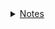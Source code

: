 <div id="content_tree"><details><summary><a href="https://github.com/hzwdachui/Notes/tree/master/.">Notes</a></summary><blockquote id="https://github.com/hzwdachui/Notes/tree/master/."><details><summary><a href="https://github.com/hzwdachui/Notes/tree/master/C">C</a></summary><blockquote id="https://github.com/hzwdachui/Notes/tree/master/C"><p id="https://github.com/hzwdachui/Notes/blob/master/C/C_notes.md"><a href="https://github.com/hzwdachui/Notes/blob/master/C/C_notes.md">C_notes.md</a></p><p id="https://github.com/hzwdachui/Notes/blob/master/C/gdb.md"><a href="https://github.com/hzwdachui/Notes/blob/master/C/gdb.md">gdb.md</a></p><p id="https://github.com/hzwdachui/Notes/blob/master/C/Makefile.md"><a href="https://github.com/hzwdachui/Notes/blob/master/C/Makefile.md">Makefile.md</a></p><p id="https://github.com/hzwdachui/Notes/blob/master/C/valgrind.md"><a href="https://github.com/hzwdachui/Notes/blob/master/C/valgrind.md">valgrind.md</a></p></blockquote></details><p id="https://github.com/hzwdachui/Notes/blob/master/cheatsheet.py"><a href="https://github.com/hzwdachui/Notes/blob/master/cheatsheet.py">cheatsheet.py</a></p><details><summary><a href="https://github.com/hzwdachui/Notes/tree/master/Docker">Docker</a></summary><blockquote id="https://github.com/hzwdachui/Notes/tree/master/Docker"><p id="https://github.com/hzwdachui/Notes/blob/master/Docker/Docker-compose%20部署Flask+celery+MySQL+redis.md"><a href="https://github.com/hzwdachui/Notes/blob/master/Docker/Docker-compose%20部署Flask+celery+MySQL+redis.md">Docker-compose 部署Flask+celery+MySQL+redis.md</a></p><p id="https://github.com/hzwdachui/Notes/blob/master/Docker/Docker.md"><a href="https://github.com/hzwdachui/Notes/blob/master/Docker/Docker.md">Docker.md</a></p><p id="https://github.com/hzwdachui/Notes/blob/master/Docker/docker镜像减小一次经历.md"><a href="https://github.com/hzwdachui/Notes/blob/master/Docker/docker镜像减小一次经历.md">docker镜像减小一次经历.md</a></p></blockquote></details><p id="https://github.com/hzwdachui/Notes/blob/master/generate_content.py"><a href="https://github.com/hzwdachui/Notes/blob/master/generate_content.py">generate_content.py</a></p><p id="https://github.com/hzwdachui/Notes/blob/master/generate_content2.py"><a href="https://github.com/hzwdachui/Notes/blob/master/generate_content2.py">generate_content2.py</a></p><p id="https://github.com/hzwdachui/Notes/blob/master/generate_content3.py"><a href="https://github.com/hzwdachui/Notes/blob/master/generate_content3.py">generate_content3.py</a></p><details><summary><a href="https://github.com/hzwdachui/Notes/tree/master/Java笔记">Java笔记</a></summary><blockquote id="https://github.com/hzwdachui/Notes/tree/master/Java笔记"><p id="https://github.com/hzwdachui/Notes/blob/master/Java笔记/Java%20Concurrency.md"><a href="https://github.com/hzwdachui/Notes/blob/master/Java笔记/Java%20Concurrency.md">Java Concurrency.md</a></p><details><summary><a href="https://github.com/hzwdachui/Notes/tree/master/Java笔记/Java后端面试">Java后端面试</a></summary><blockquote id="https://github.com/hzwdachui/Notes/tree/master/Java笔记/Java后端面试"><p id="https://github.com/hzwdachui/Notes/blob/master/Java笔记/Java后端面试/Android基础.md"><a href="https://github.com/hzwdachui/Notes/blob/master/Java笔记/Java后端面试/Android基础.md">Android基础.md</a></p><p id="https://github.com/hzwdachui/Notes/blob/master/Java笔记/Java后端面试/HashTable.md"><a href="https://github.com/hzwdachui/Notes/blob/master/Java笔记/Java后端面试/HashTable.md">HashTable.md</a></p><p id="https://github.com/hzwdachui/Notes/blob/master/Java笔记/Java后端面试/Java多线程和并发.md"><a href="https://github.com/hzwdachui/Notes/blob/master/Java笔记/Java后端面试/Java多线程和并发.md">Java多线程和并发.md</a></p><p id="https://github.com/hzwdachui/Notes/blob/master/Java笔记/Java后端面试/JVM.md"><a href="https://github.com/hzwdachui/Notes/blob/master/Java笔记/Java后端面试/JVM.md">JVM.md</a></p><p id="https://github.com/hzwdachui/Notes/blob/master/Java笔记/Java后端面试/OO.md"><a href="https://github.com/hzwdachui/Notes/blob/master/Java笔记/Java后端面试/OO.md">OO.md</a></p><p id="https://github.com/hzwdachui/Notes/blob/master/Java笔记/Java后端面试/README.md"><a href="https://github.com/hzwdachui/Notes/blob/master/Java笔记/Java后端面试/README.md">README.md</a></p><p id="https://github.com/hzwdachui/Notes/blob/master/Java笔记/Java后端面试/Spring.md"><a href="https://github.com/hzwdachui/Notes/blob/master/Java笔记/Java后端面试/Spring.md">Spring.md</a></p><p id="https://github.com/hzwdachui/Notes/blob/master/Java笔记/Java后端面试/数据库基础.md"><a href="https://github.com/hzwdachui/Notes/blob/master/Java笔记/Java后端面试/数据库基础.md">数据库基础.md</a></p><p id="https://github.com/hzwdachui/Notes/blob/master/Java笔记/Java后端面试/算法.md"><a href="https://github.com/hzwdachui/Notes/blob/master/Java笔记/Java后端面试/算法.md">算法.md</a></p><p id="https://github.com/hzwdachui/Notes/blob/master/Java笔记/Java后端面试/计算机网络.md"><a href="https://github.com/hzwdachui/Notes/blob/master/Java笔记/Java后端面试/计算机网络.md">计算机网络.md</a></p><p id="https://github.com/hzwdachui/Notes/blob/master/Java笔记/Java后端面试/计算机网络OSI七层模型.jpg"><a href="https://github.com/hzwdachui/Notes/blob/master/Java笔记/Java后端面试/计算机网络OSI七层模型.jpg">计算机网络OSI七层模型.jpg</a></p><p id="https://github.com/hzwdachui/Notes/blob/master/Java笔记/Java后端面试/进程线程通信.md"><a href="https://github.com/hzwdachui/Notes/blob/master/Java笔记/Java后端面试/进程线程通信.md">进程线程通信.md</a></p></blockquote></details><details><summary><a href="https://github.com/hzwdachui/Notes/tree/master/Java笔记/Java并发编程的艺术">Java并发编程的艺术</a></summary><blockquote id="https://github.com/hzwdachui/Notes/tree/master/Java笔记/Java并发编程的艺术"><p id="https://github.com/hzwdachui/Notes/blob/master/Java笔记/Java并发编程的艺术/Java并发编程的艺术-13个原子操作类.md"><a href="https://github.com/hzwdachui/Notes/blob/master/Java笔记/Java并发编程的艺术/Java并发编程的艺术-13个原子操作类.md">Java并发编程的艺术-13个原子操作类.md</a></p><p id="https://github.com/hzwdachui/Notes/blob/master/Java笔记/Java并发编程的艺术/Java并发编程的艺术-Executor框架.md"><a href="https://github.com/hzwdachui/Notes/blob/master/Java笔记/Java并发编程的艺术/Java并发编程的艺术-Executor框架.md">Java并发编程的艺术-Executor框架.md</a></p><p id="https://github.com/hzwdachui/Notes/blob/master/Java笔记/Java并发编程的艺术/Java并发编程的艺术-Java中的并发工具类.md"><a href="https://github.com/hzwdachui/Notes/blob/master/Java笔记/Java并发编程的艺术/Java并发编程的艺术-Java中的并发工具类.md">Java并发编程的艺术-Java中的并发工具类.md</a></p><p id="https://github.com/hzwdachui/Notes/blob/master/Java笔记/Java并发编程的艺术/Java并发编程的艺术-Java中的线程池.md"><a href="https://github.com/hzwdachui/Notes/blob/master/Java笔记/Java并发编程的艺术/Java并发编程的艺术-Java中的线程池.md">Java并发编程的艺术-Java中的线程池.md</a></p><p id="https://github.com/hzwdachui/Notes/blob/master/Java笔记/Java并发编程的艺术/Java并发编程的艺术-Java中的锁.md"><a href="https://github.com/hzwdachui/Notes/blob/master/Java笔记/Java并发编程的艺术/Java并发编程的艺术-Java中的锁.md">Java并发编程的艺术-Java中的锁.md</a></p><p id="https://github.com/hzwdachui/Notes/blob/master/Java笔记/Java并发编程的艺术/Java并发编程的艺术-Java内存模型.md"><a href="https://github.com/hzwdachui/Notes/blob/master/Java笔记/Java并发编程的艺术/Java并发编程的艺术-Java内存模型.md">Java并发编程的艺术-Java内存模型.md</a></p><p id="https://github.com/hzwdachui/Notes/blob/master/Java笔记/Java并发编程的艺术/Java并发编程的艺术-Java并发容器和框架.md"><a href="https://github.com/hzwdachui/Notes/blob/master/Java笔记/Java并发编程的艺术/Java并发编程的艺术-Java并发容器和框架.md">Java并发编程的艺术-Java并发容器和框架.md</a></p><p id="https://github.com/hzwdachui/Notes/blob/master/Java笔记/Java并发编程的艺术/Java并发编程的艺术-Java并发机制的底层实现原理.md"><a href="https://github.com/hzwdachui/Notes/blob/master/Java笔记/Java并发编程的艺术/Java并发编程的艺术-Java并发机制的底层实现原理.md">Java并发编程的艺术-Java并发机制的底层实现原理.md</a></p><p id="https://github.com/hzwdachui/Notes/blob/master/Java笔记/Java并发编程的艺术/Java并发编程的艺术-并发编程的挑战.md"><a href="https://github.com/hzwdachui/Notes/blob/master/Java笔记/Java并发编程的艺术/Java并发编程的艺术-并发编程的挑战.md">Java并发编程的艺术-并发编程的挑战.md</a></p></blockquote></details><p id="https://github.com/hzwdachui/Notes/blob/master/Java笔记/Java笔记.md"><a href="https://github.com/hzwdachui/Notes/blob/master/Java笔记/Java笔记.md">Java笔记.md</a></p><details><summary><a href="https://github.com/hzwdachui/Notes/tree/master/Java笔记/Spring">Spring</a></summary><blockquote id="https://github.com/hzwdachui/Notes/tree/master/Java笔记/Spring"><p id="https://github.com/hzwdachui/Notes/blob/master/Java笔记/Spring/Spring.md"><a href="https://github.com/hzwdachui/Notes/blob/master/Java笔记/Spring/Spring.md">Spring.md</a></p></blockquote></details><p id="https://github.com/hzwdachui/Notes/blob/master/Java笔记/spring_controller_parameters_variables.md"><a href="https://github.com/hzwdachui/Notes/blob/master/Java笔记/spring_controller_parameters_variables.md">spring_controller_parameters_variables.md</a></p><details><summary><a href="https://github.com/hzwdachui/Notes/tree/master/Java笔记/手动实现SpringMVC">手动实现SpringMVC</a></summary><blockquote id="https://github.com/hzwdachui/Notes/tree/master/Java笔记/手动实现SpringMVC"><p id="https://github.com/hzwdachui/Notes/blob/master/Java笔记/手动实现SpringMVC/SpringMVC原理.md"><a href="https://github.com/hzwdachui/Notes/blob/master/Java笔记/手动实现SpringMVC/SpringMVC原理.md">SpringMVC原理.md</a></p><p id="https://github.com/hzwdachui/Notes/blob/master/Java笔记/手动实现SpringMVC/SpringMVC流程图.png"><a href="https://github.com/hzwdachui/Notes/blob/master/Java笔记/手动实现SpringMVC/SpringMVC流程图.png">SpringMVC流程图.png</a></p></blockquote></details><details><summary><a href="https://github.com/hzwdachui/Notes/tree/master/Java笔记/深入理解Java虚拟机">深入理解Java虚拟机</a></summary><blockquote id="https://github.com/hzwdachui/Notes/tree/master/Java笔记/深入理解Java虚拟机"><p id="https://github.com/hzwdachui/Notes/blob/master/Java笔记/深入理解Java虚拟机/10_前端编译与优化.md"><a href="https://github.com/hzwdachui/Notes/blob/master/Java笔记/深入理解Java虚拟机/10_前端编译与优化.md">10_前端编译与优化.md</a></p><p id="https://github.com/hzwdachui/Notes/blob/master/Java笔记/深入理解Java虚拟机/1_发展.md"><a href="https://github.com/hzwdachui/Notes/blob/master/Java笔记/深入理解Java虚拟机/1_发展.md">1_发展.md</a></p><p id="https://github.com/hzwdachui/Notes/blob/master/Java笔记/深入理解Java虚拟机/2_Java内存区域与内存溢出异常"><a href="https://github.com/hzwdachui/Notes/blob/master/Java笔记/深入理解Java虚拟机/2_Java内存区域与内存溢出异常">2_Java内存区域与内存溢出异常</a></p><p id="https://github.com/hzwdachui/Notes/blob/master/Java笔记/深入理解Java虚拟机/3_垃圾收集器与内存分配策略"><a href="https://github.com/hzwdachui/Notes/blob/master/Java笔记/深入理解Java虚拟机/3_垃圾收集器与内存分配策略">3_垃圾收集器与内存分配策略</a></p><p id="https://github.com/hzwdachui/Notes/blob/master/Java笔记/深入理解Java虚拟机/6_类文件结构.md"><a href="https://github.com/hzwdachui/Notes/blob/master/Java笔记/深入理解Java虚拟机/6_类文件结构.md">6_类文件结构.md</a></p><p id="https://github.com/hzwdachui/Notes/blob/master/Java笔记/深入理解Java虚拟机/7_类加载机制.md"><a href="https://github.com/hzwdachui/Notes/blob/master/Java笔记/深入理解Java虚拟机/7_类加载机制.md">7_类加载机制.md</a></p><p id="https://github.com/hzwdachui/Notes/blob/master/Java笔记/深入理解Java虚拟机/8_字节码执行引擎.md"><a href="https://github.com/hzwdachui/Notes/blob/master/Java笔记/深入理解Java虚拟机/8_字节码执行引擎.md">8_字节码执行引擎.md</a></p><p id="https://github.com/hzwdachui/Notes/blob/master/Java笔记/深入理解Java虚拟机/Java虚拟机运行时数据区.png"><a href="https://github.com/hzwdachui/Notes/blob/master/Java笔记/深入理解Java虚拟机/Java虚拟机运行时数据区.png">Java虚拟机运行时数据区.png</a></p><p id="https://github.com/hzwdachui/Notes/blob/master/Java笔记/深入理解Java虚拟机/注解结构.png"><a href="https://github.com/hzwdachui/Notes/blob/master/Java笔记/深入理解Java虚拟机/注解结构.png">注解结构.png</a></p></blockquote></details></blockquote></details><details><summary><a href="https://github.com/hzwdachui/Notes/tree/master/Mysql">Mysql</a></summary><blockquote id="https://github.com/hzwdachui/Notes/tree/master/Mysql"><p id="https://github.com/hzwdachui/Notes/blob/master/Mysql/MySQL使用笔记.md"><a href="https://github.com/hzwdachui/Notes/blob/master/Mysql/MySQL使用笔记.md">MySQL使用笔记.md</a></p><p id="https://github.com/hzwdachui/Notes/blob/master/Mysql/MySQL数据库.md"><a href="https://github.com/hzwdachui/Notes/blob/master/Mysql/MySQL数据库.md">MySQL数据库.md</a></p><p id="https://github.com/hzwdachui/Notes/blob/master/Mysql/sql面试.md"><a href="https://github.com/hzwdachui/Notes/blob/master/Mysql/sql面试.md">sql面试.md</a></p><p id="https://github.com/hzwdachui/Notes/blob/master/Mysql/删除.png"><a href="https://github.com/hzwdachui/Notes/blob/master/Mysql/删除.png">删除.png</a></p><p id="https://github.com/hzwdachui/Notes/blob/master/Mysql/插入.png"><a href="https://github.com/hzwdachui/Notes/blob/master/Mysql/插入.png">插入.png</a></p><p id="https://github.com/hzwdachui/Notes/blob/master/Mysql/数据库增量任务.md"><a href="https://github.com/hzwdachui/Notes/blob/master/Mysql/数据库增量任务.md">数据库增量任务.md</a></p><p id="https://github.com/hzwdachui/Notes/blob/master/Mysql/数据库查询优化.md"><a href="https://github.com/hzwdachui/Notes/blob/master/Mysql/数据库查询优化.md">数据库查询优化.md</a></p><p id="https://github.com/hzwdachui/Notes/blob/master/Mysql/补充知识点.md"><a href="https://github.com/hzwdachui/Notes/blob/master/Mysql/补充知识点.md">补充知识点.md</a></p></blockquote></details><details><summary><a href="https://github.com/hzwdachui/Notes/tree/master/Nodemcu">Nodemcu</a></summary><blockquote id="https://github.com/hzwdachui/Notes/tree/master/Nodemcu"><p id="https://github.com/hzwdachui/Notes/blob/master/Nodemcu/Keypad.png"><a href="https://github.com/hzwdachui/Notes/blob/master/Nodemcu/Keypad.png">Keypad.png</a></p><p id="https://github.com/hzwdachui/Notes/blob/master/Nodemcu/Keypad_ESP8266_Steckplatine.png"><a href="https://github.com/hzwdachui/Notes/blob/master/Nodemcu/Keypad_ESP8266_Steckplatine.png">Keypad_ESP8266_Steckplatine.png</a></p><p id="https://github.com/hzwdachui/Notes/blob/master/Nodemcu/NodeMCU%20GPIOs.png"><a href="https://github.com/hzwdachui/Notes/blob/master/Nodemcu/NodeMCU%20GPIOs.png">NodeMCU GPIOs.png</a></p><p id="https://github.com/hzwdachui/Notes/blob/master/Nodemcu/Nodemcu%20http%20server.md"><a href="https://github.com/hzwdachui/Notes/blob/master/Nodemcu/Nodemcu%20http%20server.md">Nodemcu http server.md</a></p><p id="https://github.com/hzwdachui/Notes/blob/master/Nodemcu/Nodemcu%20使用Arduino%20IDE运行示例程序.md"><a href="https://github.com/hzwdachui/Notes/blob/master/Nodemcu/Nodemcu%20使用Arduino%20IDE运行示例程序.md">Nodemcu 使用Arduino IDE运行示例程序.md</a></p><p id="https://github.com/hzwdachui/Notes/blob/master/Nodemcu/Nodemcu数字键盘.md"><a href="https://github.com/hzwdachui/Notes/blob/master/Nodemcu/Nodemcu数字键盘.md">Nodemcu数字键盘.md</a></p><p id="https://github.com/hzwdachui/Notes/blob/master/Nodemcu/Nodemcu通讯.md"><a href="https://github.com/hzwdachui/Notes/blob/master/Nodemcu/Nodemcu通讯.md">Nodemcu通讯.md</a></p><p id="https://github.com/hzwdachui/Notes/blob/master/Nodemcu/result.png"><a href="https://github.com/hzwdachui/Notes/blob/master/Nodemcu/result.png">result.png</a></p></blockquote></details><details><summary><a href="https://github.com/hzwdachui/Notes/tree/master/Pyhton笔记">Pyhton笔记</a></summary><blockquote id="https://github.com/hzwdachui/Notes/tree/master/Pyhton笔记"><p id="https://github.com/hzwdachui/Notes/blob/master/Pyhton笔记/json_mysql_python.md"><a href="https://github.com/hzwdachui/Notes/blob/master/Pyhton笔记/json_mysql_python.md">json_mysql_python.md</a></p><details><summary><a href="https://github.com/hzwdachui/Notes/tree/master/Pyhton笔记/Python%20Cookbook">Python Cookbook</a></summary><blockquote id="https://github.com/hzwdachui/Notes/tree/master/Pyhton笔记/Python%20Cookbook"><details><summary><a href="https://github.com/hzwdachui/Notes/tree/master/Pyhton笔记/Python%20Cookbook/Logging">Logging</a></summary><blockquote id="https://github.com/hzwdachui/Notes/tree/master/Pyhton笔记/Python%20Cookbook/Logging"><p id="https://github.com/hzwdachui/Notes/blob/master/Pyhton笔记/Python%20Cookbook/Logging/app.log"><a href="https://github.com/hzwdachui/Notes/blob/master/Pyhton笔记/Python%20Cookbook/Logging/app.log">app.log</a></p><p id="https://github.com/hzwdachui/Notes/blob/master/Pyhton笔记/Python%20Cookbook/Logging/logging_demo.py"><a href="https://github.com/hzwdachui/Notes/blob/master/Pyhton笔记/Python%20Cookbook/Logging/logging_demo.py">logging_demo.py</a></p><p id="https://github.com/hzwdachui/Notes/blob/master/Pyhton笔记/Python%20Cookbook/Logging/README.md"><a href="https://github.com/hzwdachui/Notes/blob/master/Pyhton笔记/Python%20Cookbook/Logging/README.md">README.md</a></p></blockquote></details><details><summary><a href="https://github.com/hzwdachui/Notes/tree/master/Pyhton笔记/Python%20Cookbook/RPC">RPC</a></summary><blockquote id="https://github.com/hzwdachui/Notes/tree/master/Pyhton笔记/Python%20Cookbook/RPC"><p id="https://github.com/hzwdachui/Notes/blob/master/Pyhton笔记/Python%20Cookbook/RPC/README.md"><a href="https://github.com/hzwdachui/Notes/blob/master/Pyhton笔记/Python%20Cookbook/RPC/README.md">README.md</a></p><details><summary><a href="https://github.com/hzwdachui/Notes/tree/master/Pyhton笔记/Python%20Cookbook/RPC/V1_RPC">V1_RPC</a></summary><blockquote id="https://github.com/hzwdachui/Notes/tree/master/Pyhton笔记/Python%20Cookbook/RPC/V1_RPC"><p id="https://github.com/hzwdachui/Notes/blob/master/Pyhton笔记/Python%20Cookbook/RPC/V1_RPC/rpcproxy.py"><a href="https://github.com/hzwdachui/Notes/blob/master/Pyhton笔记/Python%20Cookbook/RPC/V1_RPC/rpcproxy.py">rpcproxy.py</a></p><p id="https://github.com/hzwdachui/Notes/blob/master/Pyhton笔记/Python%20Cookbook/RPC/V1_RPC/rpcserver.py"><a href="https://github.com/hzwdachui/Notes/blob/master/Pyhton笔记/Python%20Cookbook/RPC/V1_RPC/rpcserver.py">rpcserver.py</a></p></blockquote></details><details><summary><a href="https://github.com/hzwdachui/Notes/tree/master/Pyhton笔记/Python%20Cookbook/RPC/V2_RPC_MQ">V2_RPC_MQ</a></summary><blockquote id="https://github.com/hzwdachui/Notes/tree/master/Pyhton笔记/Python%20Cookbook/RPC/V2_RPC_MQ"><p id="https://github.com/hzwdachui/Notes/blob/master/Pyhton笔记/Python%20Cookbook/RPC/V2_RPC_MQ/rpcproxyV2.py"><a href="https://github.com/hzwdachui/Notes/blob/master/Pyhton笔记/Python%20Cookbook/RPC/V2_RPC_MQ/rpcproxyV2.py">rpcproxyV2.py</a></p><p id="https://github.com/hzwdachui/Notes/blob/master/Pyhton笔记/Python%20Cookbook/RPC/V2_RPC_MQ/rpcserverV2.py"><a href="https://github.com/hzwdachui/Notes/blob/master/Pyhton笔记/Python%20Cookbook/RPC/V2_RPC_MQ/rpcserverV2.py">rpcserverV2.py</a></p><p id="https://github.com/hzwdachui/Notes/blob/master/Pyhton笔记/Python%20Cookbook/RPC/V2_RPC_MQ/__init__.py"><a href="https://github.com/hzwdachui/Notes/blob/master/Pyhton笔记/Python%20Cookbook/RPC/V2_RPC_MQ/__init__.py">__init__.py</a></p></blockquote></details><details><summary><a href="https://github.com/hzwdachui/Notes/tree/master/Pyhton笔记/Python%20Cookbook/RPC/V3_RPC_MQ">V3_RPC_MQ</a></summary><blockquote id="https://github.com/hzwdachui/Notes/tree/master/Pyhton笔记/Python%20Cookbook/RPC/V3_RPC_MQ"><p id="https://github.com/hzwdachui/Notes/blob/master/Pyhton笔记/Python%20Cookbook/RPC/V3_RPC_MQ/README.md"><a href="https://github.com/hzwdachui/Notes/blob/master/Pyhton笔记/Python%20Cookbook/RPC/V3_RPC_MQ/README.md">README.md</a></p><p id="https://github.com/hzwdachui/Notes/blob/master/Pyhton笔记/Python%20Cookbook/RPC/V3_RPC_MQ/rpcproxyV3.py"><a href="https://github.com/hzwdachui/Notes/blob/master/Pyhton笔记/Python%20Cookbook/RPC/V3_RPC_MQ/rpcproxyV3.py">rpcproxyV3.py</a></p><p id="https://github.com/hzwdachui/Notes/blob/master/Pyhton笔记/Python%20Cookbook/RPC/V3_RPC_MQ/rpcserverV3.py"><a href="https://github.com/hzwdachui/Notes/blob/master/Pyhton笔记/Python%20Cookbook/RPC/V3_RPC_MQ/rpcserverV3.py">rpcserverV3.py</a></p></blockquote></details></blockquote></details><p id="https://github.com/hzwdachui/Notes/blob/master/Pyhton笔记/Python%20Cookbook/Socket%20API调用顺序.png"><a href="https://github.com/hzwdachui/Notes/blob/master/Pyhton笔记/Python%20Cookbook/Socket%20API调用顺序.png">Socket API调用顺序.png</a></p><details><summary><a href="https://github.com/hzwdachui/Notes/tree/master/Pyhton笔记/Python%20Cookbook/WebServer">WebServer</a></summary><blockquote id="https://github.com/hzwdachui/Notes/tree/master/Pyhton笔记/Python%20Cookbook/WebServer"><p id="https://github.com/hzwdachui/Notes/blob/master/Pyhton笔记/Python%20Cookbook/WebServer/tcp_server.py"><a href="https://github.com/hzwdachui/Notes/blob/master/Pyhton笔记/Python%20Cookbook/WebServer/tcp_server.py">tcp_server.py</a></p></blockquote></details><p id="https://github.com/hzwdachui/Notes/blob/master/Pyhton笔记/Python%20Cookbook/并发编程.md"><a href="https://github.com/hzwdachui/Notes/blob/master/Pyhton笔记/Python%20Cookbook/并发编程.md">并发编程.md</a></p><p id="https://github.com/hzwdachui/Notes/blob/master/Pyhton笔记/Python%20Cookbook/测试调试和异常.md"><a href="https://github.com/hzwdachui/Notes/blob/master/Pyhton笔记/Python%20Cookbook/测试调试和异常.md">测试调试和异常.md</a></p><p id="https://github.com/hzwdachui/Notes/blob/master/Pyhton笔记/Python%20Cookbook/网络与Web编程.md"><a href="https://github.com/hzwdachui/Notes/blob/master/Pyhton笔记/Python%20Cookbook/网络与Web编程.md">网络与Web编程.md</a></p><p id="https://github.com/hzwdachui/Notes/blob/master/Pyhton笔记/Python%20Cookbook/脚本编程与系统管理.md"><a href="https://github.com/hzwdachui/Notes/blob/master/Pyhton笔记/Python%20Cookbook/脚本编程与系统管理.md">脚本编程与系统管理.md</a></p></blockquote></details><p id="https://github.com/hzwdachui/Notes/blob/master/Pyhton笔记/python_request.md"><a href="https://github.com/hzwdachui/Notes/blob/master/Pyhton笔记/python_request.md">python_request.md</a></p><p id="https://github.com/hzwdachui/Notes/blob/master/Pyhton笔记/python入门笔记.md"><a href="https://github.com/hzwdachui/Notes/blob/master/Pyhton笔记/python入门笔记.md">python入门笔记.md</a></p><p id="https://github.com/hzwdachui/Notes/blob/master/Pyhton笔记/python图片.md"><a href="https://github.com/hzwdachui/Notes/blob/master/Pyhton笔记/python图片.md">python图片.md</a></p><p id="https://github.com/hzwdachui/Notes/blob/master/Pyhton笔记/python编译.md"><a href="https://github.com/hzwdachui/Notes/blob/master/Pyhton笔记/python编译.md">python编译.md</a></p><p id="https://github.com/hzwdachui/Notes/blob/master/Pyhton笔记/pytorch_jit.md"><a href="https://github.com/hzwdachui/Notes/blob/master/Pyhton笔记/pytorch_jit.md">pytorch_jit.md</a></p><p id="https://github.com/hzwdachui/Notes/blob/master/Pyhton笔记/virtualenv.md"><a href="https://github.com/hzwdachui/Notes/blob/master/Pyhton笔记/virtualenv.md">virtualenv.md</a></p></blockquote></details><p id="https://github.com/hzwdachui/Notes/blob/master/README.md"><a href="https://github.com/hzwdachui/Notes/blob/master/README.md">README.md</a></p><details><summary><a href="https://github.com/hzwdachui/Notes/tree/master/Redis">Redis</a></summary><blockquote id="https://github.com/hzwdachui/Notes/tree/master/Redis"><p id="https://github.com/hzwdachui/Notes/blob/master/Redis/desktop.ini"><a href="https://github.com/hzwdachui/Notes/blob/master/Redis/desktop.ini">desktop.ini</a></p><p id="https://github.com/hzwdachui/Notes/blob/master/Redis/LSM树.md"><a href="https://github.com/hzwdachui/Notes/blob/master/Redis/LSM树.md">LSM树.md</a></p><p id="https://github.com/hzwdachui/Notes/blob/master/Redis/LSM树架构.png"><a href="https://github.com/hzwdachui/Notes/blob/master/Redis/LSM树架构.png">LSM树架构.png</a></p><p id="https://github.com/hzwdachui/Notes/blob/master/Redis/redis_notes.md"><a href="https://github.com/hzwdachui/Notes/blob/master/Redis/redis_notes.md">redis_notes.md</a></p><p id="https://github.com/hzwdachui/Notes/blob/master/Redis/缓存穿透击穿雪崩.md"><a href="https://github.com/hzwdachui/Notes/blob/master/Redis/缓存穿透击穿雪崩.md">缓存穿透击穿雪崩.md</a></p><p id="https://github.com/hzwdachui/Notes/blob/master/Redis/跳表.md"><a href="https://github.com/hzwdachui/Notes/blob/master/Redis/跳表.md">跳表.md</a></p></blockquote></details><p id="https://github.com/hzwdachui/Notes/blob/master/stdio.py"><a href="https://github.com/hzwdachui/Notes/blob/master/stdio.py">stdio.py</a></p><details><summary><a href="https://github.com/hzwdachui/Notes/tree/master/WebApp">WebApp</a></summary><blockquote id="https://github.com/hzwdachui/Notes/tree/master/WebApp"><p id="https://github.com/hzwdachui/Notes/blob/master/WebApp/Ajax笔记.md"><a href="https://github.com/hzwdachui/Notes/blob/master/WebApp/Ajax笔记.md">Ajax笔记.md</a></p><p id="https://github.com/hzwdachui/Notes/blob/master/WebApp/celery.md"><a href="https://github.com/hzwdachui/Notes/blob/master/WebApp/celery.md">celery.md</a></p><p id="https://github.com/hzwdachui/Notes/blob/master/WebApp/Flask_App.md"><a href="https://github.com/hzwdachui/Notes/blob/master/WebApp/Flask_App.md">Flask_App.md</a></p><p id="https://github.com/hzwdachui/Notes/blob/master/WebApp/From表单.md"><a href="https://github.com/hzwdachui/Notes/blob/master/WebApp/From表单.md">From表单.md</a></p><p id="https://github.com/hzwdachui/Notes/blob/master/WebApp/Gem安装.md"><a href="https://github.com/hzwdachui/Notes/blob/master/WebApp/Gem安装.md">Gem安装.md</a></p><p id="https://github.com/hzwdachui/Notes/blob/master/WebApp/React_Cheetsheet.md"><a href="https://github.com/hzwdachui/Notes/blob/master/WebApp/React_Cheetsheet.md">React_Cheetsheet.md</a></p><p id="https://github.com/hzwdachui/Notes/blob/master/WebApp/RESTful_API.md"><a href="https://github.com/hzwdachui/Notes/blob/master/WebApp/RESTful_API.md">RESTful_API.md</a></p><p id="https://github.com/hzwdachui/Notes/blob/master/WebApp/wsgi.md"><a href="https://github.com/hzwdachui/Notes/blob/master/WebApp/wsgi.md">wsgi.md</a></p><p id="https://github.com/hzwdachui/Notes/blob/master/WebApp/微服务.md"><a href="https://github.com/hzwdachui/Notes/blob/master/WebApp/微服务.md">微服务.md</a></p><p id="https://github.com/hzwdachui/Notes/blob/master/WebApp/微服务架构.md"><a href="https://github.com/hzwdachui/Notes/blob/master/WebApp/微服务架构.md">微服务架构.md</a></p></blockquote></details><details><summary><a href="https://github.com/hzwdachui/Notes/tree/master/前端">前端</a></summary><blockquote id="https://github.com/hzwdachui/Notes/tree/master/前端"><details><summary><a href="https://github.com/hzwdachui/Notes/tree/master/前端/Demos">Demos</a></summary><blockquote id="https://github.com/hzwdachui/Notes/tree/master/前端/Demos"><p id="https://github.com/hzwdachui/Notes/blob/master/前端/Demos/center.html"><a href="https://github.com/hzwdachui/Notes/blob/master/前端/Demos/center.html">center.html</a></p><p id="https://github.com/hzwdachui/Notes/blob/master/前端/Demos/upload_demo.html"><a href="https://github.com/hzwdachui/Notes/blob/master/前端/Demos/upload_demo.html">upload_demo.html</a></p><details><summary><a href="https://github.com/hzwdachui/Notes/tree/master/前端/Demos/Webcam">Webcam</a></summary><blockquote id="https://github.com/hzwdachui/Notes/tree/master/前端/Demos/Webcam"><p id="https://github.com/hzwdachui/Notes/blob/master/前端/Demos/Webcam/test.html"><a href="https://github.com/hzwdachui/Notes/blob/master/前端/Demos/Webcam/test.html">test.html</a></p><p id="https://github.com/hzwdachui/Notes/blob/master/前端/Demos/Webcam/webcam.html"><a href="https://github.com/hzwdachui/Notes/blob/master/前端/Demos/Webcam/webcam.html">webcam.html</a></p><p id="https://github.com/hzwdachui/Notes/blob/master/前端/Demos/Webcam/webcam.js"><a href="https://github.com/hzwdachui/Notes/blob/master/前端/Demos/Webcam/webcam.js">webcam.js</a></p></blockquote></details></blockquote></details><p id="https://github.com/hzwdachui/Notes/blob/master/前端/display属性.md"><a href="https://github.com/hzwdachui/Notes/blob/master/前端/display属性.md">display属性.md</a></p><p id="https://github.com/hzwdachui/Notes/blob/master/前端/Front%20End%20Notes(1).md"><a href="https://github.com/hzwdachui/Notes/blob/master/前端/Front%20End%20Notes(1).md">Front End Notes(1).md</a></p><p id="https://github.com/hzwdachui/Notes/blob/master/前端/Frontend%20Notes(2).md"><a href="https://github.com/hzwdachui/Notes/blob/master/前端/Frontend%20Notes(2).md">Frontend Notes(2).md</a></p><details><summary><a href="https://github.com/hzwdachui/Notes/tree/master/前端/React">React</a></summary><blockquote id="https://github.com/hzwdachui/Notes/tree/master/前端/React"><p id="https://github.com/hzwdachui/Notes/blob/master/前端/React/flux.png"><a href="https://github.com/hzwdachui/Notes/blob/master/前端/React/flux.png">flux.png</a></p><p id="https://github.com/hzwdachui/Notes/blob/master/前端/React/React%20Cheetsheet.md"><a href="https://github.com/hzwdachui/Notes/blob/master/前端/React/React%20Cheetsheet.md">React Cheetsheet.md</a></p><p id="https://github.com/hzwdachui/Notes/blob/master/前端/React/微信截图_20200317173759.png"><a href="https://github.com/hzwdachui/Notes/blob/master/前端/React/微信截图_20200317173759.png">微信截图_20200317173759.png</a></p></blockquote></details><details><summary><a href="https://github.com/hzwdachui/Notes/tree/master/前端/Vue2笔记">Vue2笔记</a></summary><blockquote id="https://github.com/hzwdachui/Notes/tree/master/前端/Vue2笔记"><p id="https://github.com/hzwdachui/Notes/blob/master/前端/Vue2笔记/quick_start.md"><a href="https://github.com/hzwdachui/Notes/blob/master/前端/Vue2笔记/quick_start.md">quick_start.md</a></p><p id="https://github.com/hzwdachui/Notes/blob/master/前端/Vue2笔记/Vue介绍.md"><a href="https://github.com/hzwdachui/Notes/blob/master/前端/Vue2笔记/Vue介绍.md">Vue介绍.md</a></p><p id="https://github.com/hzwdachui/Notes/blob/master/前端/Vue2笔记/Vue组件.md"><a href="https://github.com/hzwdachui/Notes/blob/master/前端/Vue2笔记/Vue组件.md">Vue组件.md</a></p></blockquote></details></blockquote></details><details><summary><a href="https://github.com/hzwdachui/Notes/tree/master/大数据">大数据</a></summary><blockquote id="https://github.com/hzwdachui/Notes/tree/master/大数据"><details><summary><a href="https://github.com/hzwdachui/Notes/tree/master/大数据/Hbase">Hbase</a></summary><blockquote id="https://github.com/hzwdachui/Notes/tree/master/大数据/Hbase"><p id="https://github.com/hzwdachui/Notes/blob/master/大数据/Hbase/Hadoop实战WordCount.md"><a href="https://github.com/hzwdachui/Notes/blob/master/大数据/Hbase/Hadoop实战WordCount.md">Hadoop实战WordCount.md</a></p><p id="https://github.com/hzwdachui/Notes/blob/master/大数据/Hbase/Hbase_Shell_CheetSheet.md"><a href="https://github.com/hzwdachui/Notes/blob/master/大数据/Hbase/Hbase_Shell_CheetSheet.md">Hbase_Shell_CheetSheet.md</a></p><p id="https://github.com/hzwdachui/Notes/blob/master/大数据/Hbase/Hbase基础.md"><a href="https://github.com/hzwdachui/Notes/blob/master/大数据/Hbase/Hbase基础.md">Hbase基础.md</a></p><p id="https://github.com/hzwdachui/Notes/blob/master/大数据/Hbase/Hbase架构.png"><a href="https://github.com/hzwdachui/Notes/blob/master/大数据/Hbase/Hbase架构.png">Hbase架构.png</a></p><p id="https://github.com/hzwdachui/Notes/blob/master/大数据/Hbase/Hfile结构.png"><a href="https://github.com/hzwdachui/Notes/blob/master/大数据/Hbase/Hfile结构.png">Hfile结构.png</a></p><p id="https://github.com/hzwdachui/Notes/blob/master/大数据/Hbase/Java_HbaseAPI.md"><a href="https://github.com/hzwdachui/Notes/blob/master/大数据/Hbase/Java_HbaseAPI.md">Java_HbaseAPI.md</a></p></blockquote></details></blockquote></details><details><summary><a href="https://github.com/hzwdachui/Notes/tree/master/工具">工具</a></summary><blockquote id="https://github.com/hzwdachui/Notes/tree/master/工具"><details><summary><a href="https://github.com/hzwdachui/Notes/tree/master/工具/Git">Git</a></summary><blockquote id="https://github.com/hzwdachui/Notes/tree/master/工具/Git"><p id="https://github.com/hzwdachui/Notes/blob/master/工具/Git/git.md"><a href="https://github.com/hzwdachui/Notes/blob/master/工具/Git/git.md">git.md</a></p><p id="https://github.com/hzwdachui/Notes/blob/master/工具/Git/github_page.md"><a href="https://github.com/hzwdachui/Notes/blob/master/工具/Git/github_page.md">github_page.md</a></p><p id="https://github.com/hzwdachui/Notes/blob/master/工具/Git/git_tutorial.md"><a href="https://github.com/hzwdachui/Notes/blob/master/工具/Git/git_tutorial.md">git_tutorial.md</a></p><p id="https://github.com/hzwdachui/Notes/blob/master/工具/Git/uploadToGithub.md"><a href="https://github.com/hzwdachui/Notes/blob/master/工具/Git/uploadToGithub.md">uploadToGithub.md</a></p><p id="https://github.com/hzwdachui/Notes/blob/master/工具/Git/远端提交了不该提交的.md"><a href="https://github.com/hzwdachui/Notes/blob/master/工具/Git/远端提交了不该提交的.md">远端提交了不该提交的.md</a></p></blockquote></details><p id="https://github.com/hzwdachui/Notes/blob/master/工具/markdownpad2配置.md"><a href="https://github.com/hzwdachui/Notes/blob/master/工具/markdownpad2配置.md">markdownpad2配置.md</a></p><p id="https://github.com/hzwdachui/Notes/blob/master/工具/折腾wsl.md"><a href="https://github.com/hzwdachui/Notes/blob/master/工具/折腾wsl.md">折腾wsl.md</a></p><p id="https://github.com/hzwdachui/Notes/blob/master/工具/推荐Typora_渲染效果比markdownpad好"><a href="https://github.com/hzwdachui/Notes/blob/master/工具/推荐Typora_渲染效果比markdownpad好">推荐Typora_渲染效果比markdownpad好</a></p><details><summary><a href="https://github.com/hzwdachui/Notes/tree/master/工具/编辑器">编辑器</a></summary><blockquote id="https://github.com/hzwdachui/Notes/tree/master/工具/编辑器"><p id="https://github.com/hzwdachui/Notes/blob/master/工具/编辑器/Emacs学习.md"><a href="https://github.com/hzwdachui/Notes/blob/master/工具/编辑器/Emacs学习.md">Emacs学习.md</a></p><p id="https://github.com/hzwdachui/Notes/blob/master/工具/编辑器/pychram远程开发.md"><a href="https://github.com/hzwdachui/Notes/blob/master/工具/编辑器/pychram远程开发.md">pychram远程开发.md</a></p></blockquote></details></blockquote></details><details><summary><a href="https://github.com/hzwdachui/Notes/tree/master/未填坑">未填坑</a></summary><blockquote id="https://github.com/hzwdachui/Notes/tree/master/未填坑"><p id="https://github.com/hzwdachui/Notes/blob/master/未填坑/FreeRTOS.md"><a href="https://github.com/hzwdachui/Notes/blob/master/未填坑/FreeRTOS.md">FreeRTOS.md</a></p><p id="https://github.com/hzwdachui/Notes/blob/master/未填坑/go入门.md"><a href="https://github.com/hzwdachui/Notes/blob/master/未填坑/go入门.md">go入门.md</a></p><p id="https://github.com/hzwdachui/Notes/blob/master/未填坑/杂.md"><a href="https://github.com/hzwdachui/Notes/blob/master/未填坑/杂.md">杂.md</a></p><p id="https://github.com/hzwdachui/Notes/blob/master/未填坑/测试.md"><a href="https://github.com/hzwdachui/Notes/blob/master/未填坑/测试.md">测试.md</a></p></blockquote></details><details><summary><a href="https://github.com/hzwdachui/Notes/tree/master/树莓派">树莓派</a></summary><blockquote id="https://github.com/hzwdachui/Notes/tree/master/树莓派"><p id="https://github.com/hzwdachui/Notes/blob/master/树莓派/折腾树莓派.md"><a href="https://github.com/hzwdachui/Notes/blob/master/树莓派/折腾树莓派.md">折腾树莓派.md</a></p></blockquote></details><details><summary><a href="https://github.com/hzwdachui/Notes/tree/master/每天一个知识点">每天一个知识点</a></summary><blockquote id="https://github.com/hzwdachui/Notes/tree/master/每天一个知识点"><p id="https://github.com/hzwdachui/Notes/blob/master/每天一个知识点/20200903_Token_Session_Cookie_JWT.md"><a href="https://github.com/hzwdachui/Notes/blob/master/每天一个知识点/20200903_Token_Session_Cookie_JWT.md">20200903_Token_Session_Cookie_JWT.md</a></p><p id="https://github.com/hzwdachui/Notes/blob/master/每天一个知识点/20200906_Docker原理.md"><a href="https://github.com/hzwdachui/Notes/blob/master/每天一个知识点/20200906_Docker原理.md">20200906_Docker原理.md</a></p><p id="https://github.com/hzwdachui/Notes/blob/master/每天一个知识点/refresh_token.webp"><a href="https://github.com/hzwdachui/Notes/blob/master/每天一个知识点/refresh_token.webp">refresh_token.webp</a></p><p id="https://github.com/hzwdachui/Notes/blob/master/每天一个知识点/session流程.webp"><a href="https://github.com/hzwdachui/Notes/blob/master/每天一个知识点/session流程.webp">session流程.webp</a></p><p id="https://github.com/hzwdachui/Notes/blob/master/每天一个知识点/token验证流程.webp"><a href="https://github.com/hzwdachui/Notes/blob/master/每天一个知识点/token验证流程.webp">token验证流程.webp</a></p><p id="https://github.com/hzwdachui/Notes/blob/master/每天一个知识点/Vue父传子.md"><a href="https://github.com/hzwdachui/Notes/blob/master/每天一个知识点/Vue父传子.md">Vue父传子.md</a></p><p id="https://github.com/hzwdachui/Notes/blob/master/每天一个知识点/容器架构.png"><a href="https://github.com/hzwdachui/Notes/blob/master/每天一个知识点/容器架构.png">容器架构.png</a></p><p id="https://github.com/hzwdachui/Notes/blob/master/每天一个知识点/虚拟机架构.webp"><a href="https://github.com/hzwdachui/Notes/blob/master/每天一个知识点/虚拟机架构.webp">虚拟机架构.webp</a></p><p id="https://github.com/hzwdachui/Notes/blob/master/每天一个知识点/虚拟机架构2.webp"><a href="https://github.com/hzwdachui/Notes/blob/master/每天一个知识点/虚拟机架构2.webp">虚拟机架构2.webp</a></p><p id="https://github.com/hzwdachui/Notes/blob/master/每天一个知识点/跳表架构.webp"><a href="https://github.com/hzwdachui/Notes/blob/master/每天一个知识点/跳表架构.webp">跳表架构.webp</a></p></blockquote></details><details><summary><a href="https://github.com/hzwdachui/Notes/tree/master/计算机基础">计算机基础</a></summary><blockquote id="https://github.com/hzwdachui/Notes/tree/master/计算机基础"><p id="https://github.com/hzwdachui/Notes/blob/master/计算机基础/HTTP(S)协议.md"><a href="https://github.com/hzwdachui/Notes/blob/master/计算机基础/HTTP(S)协议.md">HTTP(S)协议.md</a></p><p id="https://github.com/hzwdachui/Notes/blob/master/计算机基础/Introducing%20ARM%20assembly%20language.md"><a href="https://github.com/hzwdachui/Notes/blob/master/计算机基础/Introducing%20ARM%20assembly%20language.md">Introducing ARM assembly language.md</a></p><p id="https://github.com/hzwdachui/Notes/blob/master/计算机基础/Linux%20IPC.md"><a href="https://github.com/hzwdachui/Notes/blob/master/计算机基础/Linux%20IPC.md">Linux IPC.md</a></p><p id="https://github.com/hzwdachui/Notes/blob/master/计算机基础/LinuxC++.md"><a href="https://github.com/hzwdachui/Notes/blob/master/计算机基础/LinuxC++.md">LinuxC++.md</a></p><p id="https://github.com/hzwdachui/Notes/blob/master/计算机基础/LRU.md"><a href="https://github.com/hzwdachui/Notes/blob/master/计算机基础/LRU.md">LRU.md</a></p><p id="https://github.com/hzwdachui/Notes/blob/master/计算机基础/LRU等.md"><a href="https://github.com/hzwdachui/Notes/blob/master/计算机基础/LRU等.md">LRU等.md</a></p><details><summary><a href="https://github.com/hzwdachui/Notes/tree/master/计算机基础/OS">OS</a></summary><blockquote id="https://github.com/hzwdachui/Notes/tree/master/计算机基础/OS"><p id="https://github.com/hzwdachui/Notes/blob/master/计算机基础/OS/IO多路复用.md"><a href="https://github.com/hzwdachui/Notes/blob/master/计算机基础/OS/IO多路复用.md">IO多路复用.md</a></p><p id="https://github.com/hzwdachui/Notes/blob/master/计算机基础/OS/socket.md"><a href="https://github.com/hzwdachui/Notes/blob/master/计算机基础/OS/socket.md">socket.md</a></p><p id="https://github.com/hzwdachui/Notes/blob/master/计算机基础/OS/信号量管程和同步.md"><a href="https://github.com/hzwdachui/Notes/blob/master/计算机基础/OS/信号量管程和同步.md">信号量管程和同步.md</a></p><details><summary><a href="https://github.com/hzwdachui/Notes/tree/master/计算机基础/OS/清华os笔记">清华os笔记</a></summary><blockquote id="https://github.com/hzwdachui/Notes/tree/master/计算机基础/OS/清华os笔记"><p id="https://github.com/hzwdachui/Notes/blob/master/计算机基础/OS/清华os笔记/10信号量和管程.md"><a href="https://github.com/hzwdachui/Notes/blob/master/计算机基础/OS/清华os笔记/10信号量和管程.md">10信号量和管程.md</a></p><p id="https://github.com/hzwdachui/Notes/blob/master/计算机基础/OS/清华os笔记/11死锁.md"><a href="https://github.com/hzwdachui/Notes/blob/master/计算机基础/OS/清华os笔记/11死锁.md">11死锁.md</a></p><p id="https://github.com/hzwdachui/Notes/blob/master/计算机基础/OS/清华os笔记/11补充IPC.md"><a href="https://github.com/hzwdachui/Notes/blob/master/计算机基础/OS/清华os笔记/11补充IPC.md">11补充IPC.md</a></p><p id="https://github.com/hzwdachui/Notes/blob/master/计算机基础/OS/清华os笔记/12文件系统.md"><a href="https://github.com/hzwdachui/Notes/blob/master/计算机基础/OS/清华os笔记/12文件系统.md">12文件系统.md</a></p><p id="https://github.com/hzwdachui/Notes/blob/master/计算机基础/OS/清华os笔记/3456内存.md"><a href="https://github.com/hzwdachui/Notes/blob/master/计算机基础/OS/清华os笔记/3456内存.md">3456内存.md</a></p><p id="https://github.com/hzwdachui/Notes/blob/master/计算机基础/OS/清华os笔记/34物理内存管理.md"><a href="https://github.com/hzwdachui/Notes/blob/master/计算机基础/OS/清华os笔记/34物理内存管理.md">34物理内存管理.md</a></p><p id="https://github.com/hzwdachui/Notes/blob/master/计算机基础/OS/清华os笔记/56虚拟内存.md"><a href="https://github.com/hzwdachui/Notes/blob/master/计算机基础/OS/清华os笔记/56虚拟内存.md">56虚拟内存.md</a></p><p id="https://github.com/hzwdachui/Notes/blob/master/计算机基础/OS/清华os笔记/7进程管理.md"><a href="https://github.com/hzwdachui/Notes/blob/master/计算机基础/OS/清华os笔记/7进程管理.md">7进程管理.md</a></p><p id="https://github.com/hzwdachui/Notes/blob/master/计算机基础/OS/清华os笔记/9同步.md"><a href="https://github.com/hzwdachui/Notes/blob/master/计算机基础/OS/清华os笔记/9同步.md">9同步.md</a></p><p id="https://github.com/hzwdachui/Notes/blob/master/计算机基础/OS/清华os笔记/folk()1.png"><a href="https://github.com/hzwdachui/Notes/blob/master/计算机基础/OS/清华os笔记/folk()1.png">folk()1.png</a></p><p id="https://github.com/hzwdachui/Notes/blob/master/计算机基础/OS/清华os笔记/folk()2.png"><a href="https://github.com/hzwdachui/Notes/blob/master/计算机基础/OS/清华os笔记/folk()2.png">folk()2.png</a></p><p id="https://github.com/hzwdachui/Notes/blob/master/计算机基础/OS/清华os笔记/lec17-第十七讲%20同步互斥.pptx"><a href="https://github.com/hzwdachui/Notes/blob/master/计算机基础/OS/清华os笔记/lec17-第十七讲%20同步互斥.pptx">lec17-第十七讲 同步互斥.pptx</a></p><p id="https://github.com/hzwdachui/Notes/blob/master/计算机基础/OS/清华os笔记/lec18-第十八讲%20信号量和管程-1.pptx"><a href="https://github.com/hzwdachui/Notes/blob/master/计算机基础/OS/清华os笔记/lec18-第十八讲%20信号量和管程-1.pptx">lec18-第十八讲 信号量和管程-1.pptx</a></p><p id="https://github.com/hzwdachui/Notes/blob/master/计算机基础/OS/清华os笔记/lec5-第五讲%20物理内存管理%20%20连续内存分配-chy1.pptx"><a href="https://github.com/hzwdachui/Notes/blob/master/计算机基础/OS/清华os笔记/lec5-第五讲%20物理内存管理%20%20连续内存分配-chy1.pptx">lec5-第五讲 物理内存管理  连续内存分配-chy1.pptx</a></p><p id="https://github.com/hzwdachui/Notes/blob/master/计算机基础/OS/清华os笔记/lec6-第六讲%20物理内存管理%20%20非连续内存分配-1.pptx"><a href="https://github.com/hzwdachui/Notes/blob/master/计算机基础/OS/清华os笔记/lec6-第六讲%20物理内存管理%20%20非连续内存分配-1.pptx">lec6-第六讲 物理内存管理  非连续内存分配-1.pptx</a></p><p id="https://github.com/hzwdachui/Notes/blob/master/计算机基础/OS/清华os笔记/lec7-第七讲%20实验二%20物理内存管理.pptx"><a href="https://github.com/hzwdachui/Notes/blob/master/计算机基础/OS/清华os笔记/lec7-第七讲%20实验二%20物理内存管理.pptx">lec7-第七讲 实验二 物理内存管理.pptx</a></p><p id="https://github.com/hzwdachui/Notes/blob/master/计算机基础/OS/清华os笔记/查询页表.jpg"><a href="https://github.com/hzwdachui/Notes/blob/master/计算机基础/OS/清华os笔记/查询页表.jpg">查询页表.jpg</a></p><p id="https://github.com/hzwdachui/Notes/blob/master/计算机基础/OS/清华os笔记/段地址空间.png"><a href="https://github.com/hzwdachui/Notes/blob/master/计算机基础/OS/清华os笔记/段地址空间.png">段地址空间.png</a></p><p id="https://github.com/hzwdachui/Notes/blob/master/计算机基础/OS/清华os笔记/消息队列.png"><a href="https://github.com/hzwdachui/Notes/blob/master/计算机基础/OS/清华os笔记/消息队列.png">消息队列.png</a></p><p id="https://github.com/hzwdachui/Notes/blob/master/计算机基础/OS/清华os笔记/管道.png"><a href="https://github.com/hzwdachui/Notes/blob/master/计算机基础/OS/清华os笔记/管道.png">管道.png</a></p><p id="https://github.com/hzwdachui/Notes/blob/master/计算机基础/OS/清华os笔记/虚拟文件系统.jpg"><a href="https://github.com/hzwdachui/Notes/blob/master/计算机基础/OS/清华os笔记/虚拟文件系统.jpg">虚拟文件系统.jpg</a></p><p id="https://github.com/hzwdachui/Notes/blob/master/计算机基础/OS/清华os笔记/进程状态.png"><a href="https://github.com/hzwdachui/Notes/blob/master/计算机基础/OS/清华os笔记/进程状态.png">进程状态.png</a></p></blockquote></details><p id="https://github.com/hzwdachui/Notes/blob/master/计算机基础/OS/线程池.md"><a href="https://github.com/hzwdachui/Notes/blob/master/计算机基础/OS/线程池.md">线程池.md</a></p><p id="https://github.com/hzwdachui/Notes/blob/master/计算机基础/OS/进程线程协程.md"><a href="https://github.com/hzwdachui/Notes/blob/master/计算机基础/OS/进程线程协程.md">进程线程协程.md</a></p></blockquote></details><p id="https://github.com/hzwdachui/Notes/blob/master/计算机基础/POSIX.md"><a href="https://github.com/hzwdachui/Notes/blob/master/计算机基础/POSIX.md">POSIX.md</a></p><details><summary><a href="https://github.com/hzwdachui/Notes/tree/master/计算机基础/数据结构">数据结构</a></summary><blockquote id="https://github.com/hzwdachui/Notes/tree/master/计算机基础/数据结构"><p id="https://github.com/hzwdachui/Notes/blob/master/计算机基础/数据结构/C++%20Containers.md"><a href="https://github.com/hzwdachui/Notes/blob/master/计算机基础/数据结构/C++%20Containers.md">C++ Containers.md</a></p><p id="https://github.com/hzwdachui/Notes/blob/master/计算机基础/数据结构/HashTable.md"><a href="https://github.com/hzwdachui/Notes/blob/master/计算机基础/数据结构/HashTable.md">HashTable.md</a></p><p id="https://github.com/hzwdachui/Notes/blob/master/计算机基础/数据结构/树.md"><a href="https://github.com/hzwdachui/Notes/blob/master/计算机基础/数据结构/树.md">树.md</a></p></blockquote></details></blockquote></details><details><summary><a href="https://github.com/hzwdachui/Notes/tree/master/设计模式">设计模式</a></summary><blockquote id="https://github.com/hzwdachui/Notes/tree/master/设计模式"><p id="https://github.com/hzwdachui/Notes/blob/master/设计模式/设计模式.md"><a href="https://github.com/hzwdachui/Notes/blob/master/设计模式/设计模式.md">设计模式.md</a></p></blockquote></details><details><summary><a href="https://github.com/hzwdachui/Notes/tree/master/运维">运维</a></summary><blockquote id="https://github.com/hzwdachui/Notes/tree/master/运维"><p id="https://github.com/hzwdachui/Notes/blob/master/运维/cron_notes.md"><a href="https://github.com/hzwdachui/Notes/blob/master/运维/cron_notes.md">cron_notes.md</a></p><p id="https://github.com/hzwdachui/Notes/blob/master/运维/Linux_Command_Notes.md"><a href="https://github.com/hzwdachui/Notes/blob/master/运维/Linux_Command_Notes.md">Linux_Command_Notes.md</a></p><p id="https://github.com/hzwdachui/Notes/blob/master/运维/Linux命令.md"><a href="https://github.com/hzwdachui/Notes/blob/master/运维/Linux命令.md">Linux命令.md</a></p><p id="https://github.com/hzwdachui/Notes/blob/master/运维/log定位.md"><a href="https://github.com/hzwdachui/Notes/blob/master/运维/log定位.md">log定位.md</a></p><p id="https://github.com/hzwdachui/Notes/blob/master/运维/screenm命令.md"><a href="https://github.com/hzwdachui/Notes/blob/master/运维/screenm命令.md">screenm命令.md</a></p><p id="https://github.com/hzwdachui/Notes/blob/master/运维/shell文件的写法.md"><a href="https://github.com/hzwdachui/Notes/blob/master/运维/shell文件的写法.md">shell文件的写法.md</a></p><p id="https://github.com/hzwdachui/Notes/blob/master/运维/windows_ssh.md"><a href="https://github.com/hzwdachui/Notes/blob/master/运维/windows_ssh.md">windows_ssh.md</a></p></blockquote></details><details><summary><a href="https://github.com/hzwdachui/Notes/tree/master/题目笔记">题目笔记</a></summary><blockquote id="https://github.com/hzwdachui/Notes/tree/master/题目笔记"><details><summary><a href="https://github.com/hzwdachui/Notes/tree/master/题目笔记/BFS">BFS</a></summary><blockquote id="https://github.com/hzwdachui/Notes/tree/master/题目笔记/BFS"><p id="https://github.com/hzwdachui/Notes/blob/master/题目笔记/BFS/BFS应用题.md"><a href="https://github.com/hzwdachui/Notes/blob/master/题目笔记/BFS/BFS应用题.md">BFS应用题.md</a></p><p id="https://github.com/hzwdachui/Notes/blob/master/题目笔记/BFS/TopSort.md"><a href="https://github.com/hzwdachui/Notes/blob/master/题目笔记/BFS/TopSort.md">TopSort.md</a></p><p id="https://github.com/hzwdachui/Notes/blob/master/题目笔记/BFS/岛屿.md"><a href="https://github.com/hzwdachui/Notes/blob/master/题目笔记/BFS/岛屿.md">岛屿.md</a></p></blockquote></details><details><summary><a href="https://github.com/hzwdachui/Notes/tree/master/题目笔记/Binary_tree">Binary_tree</a></summary><blockquote id="https://github.com/hzwdachui/Notes/tree/master/题目笔记/Binary_tree"><p id="https://github.com/hzwdachui/Notes/blob/master/题目笔记/Binary_tree/二叉搜索.md"><a href="https://github.com/hzwdachui/Notes/blob/master/题目笔记/Binary_tree/二叉搜索.md">二叉搜索.md</a></p><p id="https://github.com/hzwdachui/Notes/blob/master/题目笔记/Binary_tree/二叉树.md"><a href="https://github.com/hzwdachui/Notes/blob/master/题目笔记/Binary_tree/二叉树.md">二叉树.md</a></p><p id="https://github.com/hzwdachui/Notes/blob/master/题目笔记/Binary_tree/二叉树翻转.md"><a href="https://github.com/hzwdachui/Notes/blob/master/题目笔记/Binary_tree/二叉树翻转.md">二叉树翻转.md</a></p><p id="https://github.com/hzwdachui/Notes/blob/master/题目笔记/Binary_tree/二叉树遍历.md"><a href="https://github.com/hzwdachui/Notes/blob/master/题目笔记/Binary_tree/二叉树遍历.md">二叉树遍历.md</a></p><p id="https://github.com/hzwdachui/Notes/blob/master/题目笔记/Binary_tree/最近公共祖先LCA.md"><a href="https://github.com/hzwdachui/Notes/blob/master/题目笔记/Binary_tree/最近公共祖先LCA.md">最近公共祖先LCA.md</a></p></blockquote></details><p id="https://github.com/hzwdachui/Notes/blob/master/题目笔记/bitmap.md"><a href="https://github.com/hzwdachui/Notes/blob/master/题目笔记/bitmap.md">bitmap.md</a></p><details><summary><a href="https://github.com/hzwdachui/Notes/tree/master/题目笔记/DFS">DFS</a></summary><blockquote id="https://github.com/hzwdachui/Notes/tree/master/题目笔记/DFS"><p id="https://github.com/hzwdachui/Notes/blob/master/题目笔记/DFS/DFS.md"><a href="https://github.com/hzwdachui/Notes/blob/master/题目笔记/DFS/DFS.md">DFS.md</a></p></blockquote></details><p id="https://github.com/hzwdachui/Notes/blob/master/题目笔记/drawlintcodetree.py"><a href="https://github.com/hzwdachui/Notes/blob/master/题目笔记/drawlintcodetree.py">drawlintcodetree.py</a></p><p id="https://github.com/hzwdachui/Notes/blob/master/题目笔记/future.md"><a href="https://github.com/hzwdachui/Notes/blob/master/题目笔记/future.md">future.md</a></p><details><summary><a href="https://github.com/hzwdachui/Notes/tree/master/题目笔记/Heap_Stack_Queue">Heap_Stack_Queue</a></summary><blockquote id="https://github.com/hzwdachui/Notes/tree/master/题目笔记/Heap_Stack_Queue"><p id="https://github.com/hzwdachui/Notes/blob/master/题目笔记/Heap_Stack_Queue/priorityqueue.md"><a href="https://github.com/hzwdachui/Notes/blob/master/题目笔记/Heap_Stack_Queue/priorityqueue.md">priorityqueue.md</a></p><p id="https://github.com/hzwdachui/Notes/blob/master/题目笔记/Heap_Stack_Queue/堆化.md"><a href="https://github.com/hzwdachui/Notes/blob/master/题目笔记/Heap_Stack_Queue/堆化.md">堆化.md</a></p><p id="https://github.com/hzwdachui/Notes/blob/master/题目笔记/Heap_Stack_Queue/队列和栈互换.md"><a href="https://github.com/hzwdachui/Notes/blob/master/题目笔记/Heap_Stack_Queue/队列和栈互换.md">队列和栈互换.md</a></p></blockquote></details><p id="https://github.com/hzwdachui/Notes/blob/master/题目笔记/python_collections.md"><a href="https://github.com/hzwdachui/Notes/blob/master/题目笔记/python_collections.md">python_collections.md</a></p><p id="https://github.com/hzwdachui/Notes/blob/master/题目笔记/Sort.md"><a href="https://github.com/hzwdachui/Notes/blob/master/题目笔记/Sort.md">Sort.md</a></p><details><summary><a href="https://github.com/hzwdachui/Notes/tree/master/题目笔记/Two_pointers">Two_pointers</a></summary><blockquote id="https://github.com/hzwdachui/Notes/tree/master/题目笔记/Two_pointers"><p id="https://github.com/hzwdachui/Notes/blob/master/题目笔记/Two_pointers/Two_Pointers.md"><a href="https://github.com/hzwdachui/Notes/blob/master/题目笔记/Two_pointers/Two_Pointers.md">Two_Pointers.md</a></p></blockquote></details><details><summary><a href="https://github.com/hzwdachui/Notes/tree/master/题目笔记/一些面经">一些面经</a></summary><blockquote id="https://github.com/hzwdachui/Notes/tree/master/题目笔记/一些面经"><details><summary><a href="https://github.com/hzwdachui/Notes/tree/master/题目笔记/一些面经/flag面经">flag面经</a></summary><blockquote id="https://github.com/hzwdachui/Notes/tree/master/题目笔记/一些面经/flag面经"><p id="https://github.com/hzwdachui/Notes/blob/master/题目笔记/一些面经/flag面经/Facebook高频100题.xlsx"><a href="https://github.com/hzwdachui/Notes/blob/master/题目笔记/一些面经/flag面经/Facebook高频100题.xlsx">Facebook高频100题.xlsx</a></p><p id="https://github.com/hzwdachui/Notes/blob/master/题目笔记/一些面经/flag面经/Java大礼包.zip"><a href="https://github.com/hzwdachui/Notes/blob/master/题目笔记/一些面经/flag面经/Java大礼包.zip">Java大礼包.zip</a></p><p id="https://github.com/hzwdachui/Notes/blob/master/题目笔记/一些面经/flag面经/亚麻常考的OOD15题.pdf"><a href="https://github.com/hzwdachui/Notes/blob/master/题目笔记/一些面经/flag面经/亚麻常考的OOD15题.pdf">亚麻常考的OOD15题.pdf</a></p></blockquote></details><details><summary><a href="https://github.com/hzwdachui/Notes/tree/master/题目笔记/一些面经/oa">oa</a></summary><blockquote id="https://github.com/hzwdachui/Notes/tree/master/题目笔记/一些面经/oa"><p id="https://github.com/hzwdachui/Notes/blob/master/题目笔记/一些面经/oa/find_certain_str.py"><a href="https://github.com/hzwdachui/Notes/blob/master/题目笔记/一些面经/oa/find_certain_str.py">find_certain_str.py</a></p><details><summary><a href="https://github.com/hzwdachui/Notes/tree/master/题目笔记/一些面经/oa/OA_Solutions">OA_Solutions</a></summary><blockquote id="https://github.com/hzwdachui/Notes/tree/master/题目笔记/一些面经/oa/OA_Solutions"><p id="https://github.com/hzwdachui/Notes/blob/master/题目笔记/一些面经/oa/OA_Solutions/OA_Solutions.md"><a href="https://github.com/hzwdachui/Notes/blob/master/题目笔记/一些面经/oa/OA_Solutions/OA_Solutions.md">OA_Solutions.md</a></p><p id="https://github.com/hzwdachui/Notes/blob/master/题目笔记/一些面经/oa/OA_Solutions/solution.py"><a href="https://github.com/hzwdachui/Notes/blob/master/题目笔记/一些面经/oa/OA_Solutions/solution.py">solution.py</a></p><p id="https://github.com/hzwdachui/Notes/blob/master/题目笔记/一些面经/oa/OA_Solutions/test_solution.py"><a href="https://github.com/hzwdachui/Notes/blob/master/题目笔记/一些面经/oa/OA_Solutions/test_solution.py">test_solution.py</a></p><p id="https://github.com/hzwdachui/Notes/blob/master/题目笔记/一些面经/oa/OA_Solutions/研发笔试标准题-服务订购到期日[2060].pdf"><a href="https://github.com/hzwdachui/Notes/blob/master/题目笔记/一些面经/oa/OA_Solutions/研发笔试标准题-服务订购到期日[2060].pdf">研发笔试标准题-服务订购到期日[2060].pdf</a></p></blockquote></details><details><summary><a href="https://github.com/hzwdachui/Notes/tree/master/题目笔记/一些面经/oa/smartX">smartX</a></summary><blockquote id="https://github.com/hzwdachui/Notes/tree/master/题目笔记/一些面经/oa/smartX"><details><summary><a href="https://github.com/hzwdachui/Notes/tree/master/题目笔记/一些面经/oa/smartX/1">1</a></summary><blockquote id="https://github.com/hzwdachui/Notes/tree/master/题目笔记/一些面经/oa/smartX/1"><p id="https://github.com/hzwdachui/Notes/blob/master/题目笔记/一些面经/oa/smartX/1/solution1.py"><a href="https://github.com/hzwdachui/Notes/blob/master/题目笔记/一些面经/oa/smartX/1/solution1.py">solution1.py</a></p><p id="https://github.com/hzwdachui/Notes/blob/master/题目笔记/一些面经/oa/smartX/1/solution2.py"><a href="https://github.com/hzwdachui/Notes/blob/master/题目笔记/一些面经/oa/smartX/1/solution2.py">solution2.py</a></p></blockquote></details><details><summary><a href="https://github.com/hzwdachui/Notes/tree/master/题目笔记/一些面经/oa/smartX/2">2</a></summary><blockquote id="https://github.com/hzwdachui/Notes/tree/master/题目笔记/一些面经/oa/smartX/2"><p id="https://github.com/hzwdachui/Notes/blob/master/题目笔记/一些面经/oa/smartX/2/solution.py"><a href="https://github.com/hzwdachui/Notes/blob/master/题目笔记/一些面经/oa/smartX/2/solution.py">solution.py</a></p><p id="https://github.com/hzwdachui/Notes/blob/master/题目笔记/一些面经/oa/smartX/2/solution2.py"><a href="https://github.com/hzwdachui/Notes/blob/master/题目笔记/一些面经/oa/smartX/2/solution2.py">solution2.py</a></p></blockquote></details></blockquote></details></blockquote></details><p id="https://github.com/hzwdachui/Notes/blob/master/题目笔记/一些面经/字节跳动.md"><a href="https://github.com/hzwdachui/Notes/blob/master/题目笔记/一些面经/字节跳动.md">字节跳动.md</a></p><p id="https://github.com/hzwdachui/Notes/blob/master/题目笔记/一些面经/腾讯.md"><a href="https://github.com/hzwdachui/Notes/blob/master/题目笔记/一些面经/腾讯.md">腾讯.md</a></p><p id="https://github.com/hzwdachui/Notes/blob/master/题目笔记/一些面经/腾讯算法.md"><a href="https://github.com/hzwdachui/Notes/blob/master/题目笔记/一些面经/腾讯算法.md">腾讯算法.md</a></p></blockquote></details><details><summary><a href="https://github.com/hzwdachui/Notes/tree/master/题目笔记/九章">九章</a></summary><blockquote id="https://github.com/hzwdachui/Notes/tree/master/题目笔记/九章"><p id="https://github.com/hzwdachui/Notes/blob/master/题目笔记/九章/BFS%20&amp;%20Topological%20Sort.md"><a href="https://github.com/hzwdachui/Notes/blob/master/题目笔记/九章/BFS%20&amp;%20Topological%20Sort.md">BFS &amp; Topological Sort.md</a></p><p id="https://github.com/hzwdachui/Notes/blob/master/题目笔记/九章/Two%20Pointers.md"><a href="https://github.com/hzwdachui/Notes/blob/master/题目笔记/九章/Two%20Pointers.md">Two Pointers.md</a></p><p id="https://github.com/hzwdachui/Notes/blob/master/题目笔记/九章/二分法.md"><a href="https://github.com/hzwdachui/Notes/blob/master/题目笔记/九章/二分法.md">二分法.md</a></p></blockquote></details><p id="https://github.com/hzwdachui/Notes/blob/master/题目笔记/二分法.md"><a href="https://github.com/hzwdachui/Notes/blob/master/题目笔记/二分法.md">二分法.md</a></p><p id="https://github.com/hzwdachui/Notes/blob/master/题目笔记/克隆_序列化.md"><a href="https://github.com/hzwdachui/Notes/blob/master/题目笔记/克隆_序列化.md">克隆_序列化.md</a></p><p id="https://github.com/hzwdachui/Notes/blob/master/题目笔记/字符串.md"><a href="https://github.com/hzwdachui/Notes/blob/master/题目笔记/字符串.md">字符串.md</a></p><p id="https://github.com/hzwdachui/Notes/blob/master/题目笔记/搜索路径.md"><a href="https://github.com/hzwdachui/Notes/blob/master/题目笔记/搜索路径.md">搜索路径.md</a></p><p id="https://github.com/hzwdachui/Notes/blob/master/题目笔记/模式匹配.md"><a href="https://github.com/hzwdachui/Notes/blob/master/题目笔记/模式匹配.md">模式匹配.md</a></p><p id="https://github.com/hzwdachui/Notes/blob/master/题目笔记/链表.md"><a href="https://github.com/hzwdachui/Notes/blob/master/题目笔记/链表.md">链表.md</a></p></blockquote></details></blockquote></details></div>